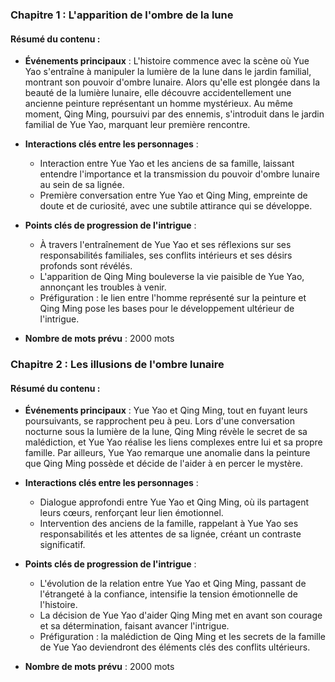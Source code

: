 ### Chapitre 1 : L'apparition de l'ombre de la lune

#### Résumé du contenu :
- **Événements principaux** : L'histoire commence avec la scène où Yue Yao s'entraîne à manipuler la lumière de la lune dans le jardin familial, montrant son pouvoir d'ombre lunaire. Alors qu'elle est plongée dans la beauté de la lumière lunaire, elle découvre accidentellement une ancienne peinture représentant un homme mystérieux. Au même moment, Qing Ming, poursuivi par des ennemis, s'introduit dans le jardin familial de Yue Yao, marquant leur première rencontre.

- **Interactions clés entre les personnages** :
  - Interaction entre Yue Yao et les anciens de sa famille, laissant entendre l'importance et la transmission du pouvoir d'ombre lunaire au sein de sa lignée.
  - Première conversation entre Yue Yao et Qing Ming, empreinte de doute et de curiosité, avec une subtile attirance qui se développe.

- **Points clés de progression de l'intrigue** :
  - À travers l'entraînement de Yue Yao et ses réflexions sur ses responsabilités familiales, ses conflits intérieurs et ses désirs profonds sont révélés.
  - L'apparition de Qing Ming bouleverse la vie paisible de Yue Yao, annonçant les troubles à venir.
  - Préfiguration : le lien entre l'homme représenté sur la peinture et Qing Ming pose les bases pour le développement ultérieur de l'intrigue.

- **Nombre de mots prévu** : 2000 mots

### Chapitre 2 : Les illusions de l'ombre lunaire

#### Résumé du contenu :
- **Événements principaux** : Yue Yao et Qing Ming, tout en fuyant leurs poursuivants, se rapprochent peu à peu. Lors d'une conversation nocturne sous la lumière de la lune, Qing Ming révèle le secret de sa malédiction, et Yue Yao réalise les liens complexes entre lui et sa propre famille. Par ailleurs, Yue Yao remarque une anomalie dans la peinture que Qing Ming possède et décide de l'aider à en percer le mystère.

- **Interactions clés entre les personnages** :
  - Dialogue approfondi entre Yue Yao et Qing Ming, où ils partagent leurs cœurs, renforçant leur lien émotionnel.
  - Intervention des anciens de la famille, rappelant à Yue Yao ses responsabilités et les attentes de sa lignée, créant un contraste significatif.

- **Points clés de progression de l'intrigue** :
  - L'évolution de la relation entre Yue Yao et Qing Ming, passant de l'étrangeté à la confiance, intensifie la tension émotionnelle de l'histoire.
  - La décision de Yue Yao d'aider Qing Ming met en avant son courage et sa détermination, faisant avancer l'intrigue.
  - Préfiguration : la malédiction de Qing Ming et les secrets de la famille de Yue Yao deviendront des éléments clés des conflits ultérieurs.

- **Nombre de mots prévu** : 2000 mots